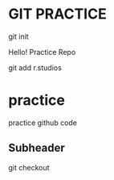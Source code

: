 # GIT PRACTICE

git init

Hello! Practice Repo

git add r.studios

# practice

practice github code

## Subheader

git checkout